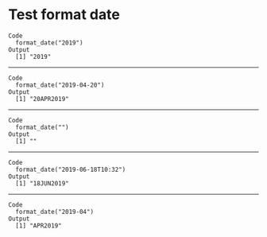 # Test format date

    Code
      format_date("2019")
    Output
      [1] "2019"

---

    Code
      format_date("2019-04-20")
    Output
      [1] "20APR2019"

---

    Code
      format_date("")
    Output
      [1] ""

---

    Code
      format_date("2019-06-18T10:32")
    Output
      [1] "18JUN2019"

---

    Code
      format_date("2019-04")
    Output
      [1] "APR2019"

